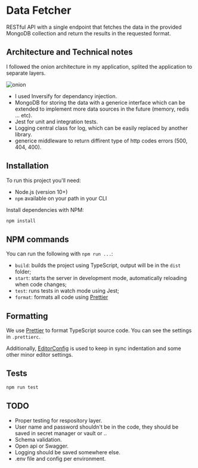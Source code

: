 # Data Fetcher

RESTful API with a single endpoint that fetches the data in the provided MongoDB collection and return the results in the requested format.

## Architecture and Technical notes

I followed the onion architecture in my application, splited the application to separate layers.

![onion](https://user-images.githubusercontent.com/12202990/149899861-8f00f456-9f7a-4b5d-86f7-4ad15b720393.jpeg)

- I used Inversify for dependancy injection.
- MongoDB for storing the data with a generice interface which can be extended to implement more data sources in the future (memory, redis ... etc).
- Jest for unit and integration tests.
- Logging central class for log, which can be easily replaced by another library.
- generice middleware to return diffirent type of http codes errors (500, 404, 400).

## Installation

To run this project you'll need:

- Node.js (version 10+)
- `npm` available on your path in your CLI

Install dependencies with NPM:

```bash
npm install
```

## NPM commands

You can run the following with `npm run ...`:

- `build`: builds the project using TypeScript, output will be in the `dist` folder;
- `start`: starts the server in development mode, automatically reloading when code changes;
- `test`: runs tests in watch mode using Jest;
- `format`: formats all code using [Prettier](https://github.com/prettier/prettier)

## Formatting

We use [Prettier](https://github.com/prettier/prettier) to format TypeScript source code. You can see the
settings in `.prettierc`.

Additionally, [EditorConfig](https://editorconfig.org/) is used to keep in sync indentation and some other minor editor settings.

## Tests

```bash
npm run test
```

## TODO

- Proper testing for respository layer.
- User name and password shouldn't be in the code, they should be saved in secret manager or vault or ..
- Schema validation.
- Open api or Swagger.
- Logging should be saved somewhere else.
- .env file and config per environment.
